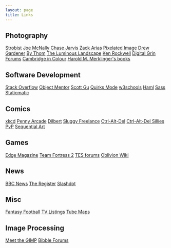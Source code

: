 ```yaml
---
layout: page
title: Links
---
```


<div id='links'>
    <div>
        <h2>Photography</h2>
        <a href="http://strobist.blogspot.com/">Strobist</a>
        <a href="http://www.joemcnally.com/blog/">Joe McNally</a>
        <a href="http://blog.chasejarvis.com/blog/">Chase Jarvis</a>
        <a href="http://www.zarias.com/">Zack Arias</a>
        <a href="http://www.pixelatedimage.com/blog/">Pixelated Image</a>
        <a href="http://photography-thedarkart.blogspot.com/">Drew Gardener</a>
        <a href="http://www.bythom.com/">By Thom</a>
        <a href="http://www.luminous-landscape.com/whatsnew/">The Luminous Landscape</a>
        <a href="http://www.kenrockwell.com/tech/00-new-today.htm">Ken Rockwell</a>
        <a href="http://www.dgrin.com/">Digital Grin Forums</a>
        <a href="http://www.cambridgeincolour.com/tutorials.htm">Cambridge in Colour</a>
        <a href="http://www.trenholm.org/hmmerk/download.html">Harold M. Merklinger's books</a>
    </div>
    <div>
        <h2>Software Development</h2>
        <a href="http://stackoverflow.com">Stack Overflow</a>
        <a href="http://blog.objectmentor.com/">Object Mentor</a>
        <a href="http://weblogs.asp.net/scottgu/">Scott Gu</a>
        <a href="http://www.quirksmode.org/">Quirks Mode</a>
        <a href="http://www.w3schools.com">w3schools</a>
        <a href="http://haml-lang.com/">Haml</a>
        <a href="http://sass-lang.com/">Sass</a>
        <a href="http://staticmatic.rubyforge.org/">Staticmatic</a>
    </div>
    <div>
        <h2>Comics</h2>
        <a href="http://xkcd.com/">xkcd</a>
        <a href="http://www.penny-arcade.com/">Penny Arcade</a>
        <a href="http://www.dilbert.com/fast/">Dilbert</a>
        <a href="http://www.sluggy.com/">Sluggy Freelance</a>
        <a href="http://www.cad-comic.com/cad/">Ctrl-Alt-Del</a>
        <a href="http://www.cad-comic.com/sillies/">Ctrl-Alt-Del Sillies</a>
        <a href="http://www.pvponline.com/">PvP</a>
        <a href="http://www.collectedcurios.com/sequentialart.php">Sequential Art</a>
    </div>
    <div>
        <h2>Games</h2>
        <a href="http://www.edge-online.com/">Edge Magazine</a>
        <a href="http://www.teamfortress.com">Team Fortress 2</a>
        <a href="http://forums.bethsoft.com/index.php?/forum/13-the-elder-scrolls/">TES forums</a>
        <a href="http://www.uesp.net/wiki/Oblivion:Oblivion">Oblivion Wiki</a>
    </div>
    <div>
        <h2>News</h2>
        <a href="http://news.bbc.co.uk">BBC News</a>
        <a href="http://www.theregister.co.uk/">The Register</a>
        <a href="http://slashdot.org/">Slashdot</a>
    </div>
    <div>
        <h2>Misc</h2>
        <a href="http://fantasy.premierleague.com/">Fantasy Football</a>
        <a href="http://www.onthebox.com/">TV Listings</a>
        <a href="http://www.tfl.gov.uk/gettingaround/1106.aspx">Tube Maps</a>
    </div>
    <div>
        <h2>Image Processing</h2>
        <a href="http://meetthegimp.org/">Meet the GIMP</a>
        <a href="http://support.bibblelabs.com/webboard/">Bibble Forums</a>
    </div>
</div>
